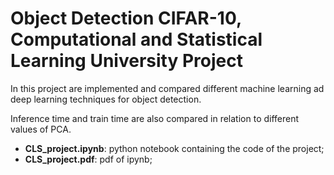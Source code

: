 # Object Detection CIFAR-10, Computational and Statistical Learning University Project

In this project are implemented and compared different machine learning ad deep learning techniques for object detection.

Inference time and train time are also compared in relation to different values of PCA.

* **CLS_project.ipynb**: python notebook containing the code of the project;
* **CLS_project.pdf**: pdf of ipynb; 
